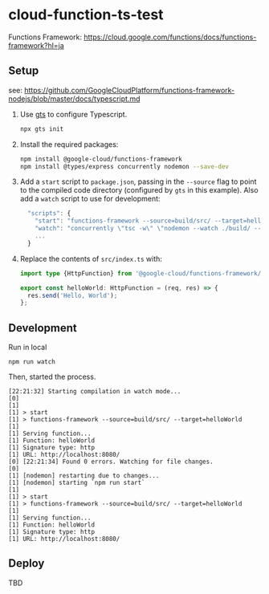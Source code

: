 # cloud-function-ts-test

Functions Framework: https://cloud.google.com/functions/docs/functions-framework?hl=ja

## Setup

see: https://github.com/GoogleCloudPlatform/functions-framework-nodejs/blob/master/docs/typescript.md

1. Use [gts](https://github.com/google/gts) to configure Typescript.

   ```sh
   npx gts init
   ```

2. Install the required packages:

   ```sh
   npm install @google-cloud/functions-framework
   npm install @types/express concurrently nodemon --save-dev
   ```

3. Add a `start` script to `package.json`, passing in the `--source` flag to
   point to the compiled code directory (configured by `gts` in this example).
   Also add a `watch` script to use for development:

   ```js
     "scripts": {
       "start": "functions-framework --source=build/src/ --target=helloWorld",
       "watch": "concurrently \"tsc -w\" \"nodemon --watch ./build/ --exec npm run start\"",
       ...
     }
   ```

4. Replace the contents of `src/index.ts` with:

   ```ts
   import type {HttpFunction} from '@google-cloud/functions-framework/build/src/functions';

   export const helloWorld: HttpFunction = (req, res) => {
     res.send('Hello, World');
   };
   ```

## Development

Run in local

```
npm run watch
```

Then, started the process.

```
[22:21:32] Starting compilation in watch mode...
[0]
[1]
[1] > start
[1] > functions-framework --source=build/src/ --target=helloWorld
[1]
[1] Serving function...
[1] Function: helloWorld
[1] Signature type: http
[1] URL: http://localhost:8080/
[0] [22:21:34] Found 0 errors. Watching for file changes.
[0]
[1] [nodemon] restarting due to changes...
[1] [nodemon] starting `npm run start`
[1]
[1] > start
[1] > functions-framework --source=build/src/ --target=helloWorld
[1]
[1] Serving function...
[1] Function: helloWorld
[1] Signature type: http
[1] URL: http://localhost:8080/
```

## Deploy

TBD
